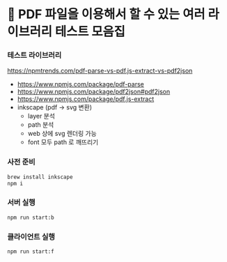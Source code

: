 # 🚀 PDF 파일을 이용해서 할 수 있는 여러 라이브러리 테스트 모음집

### 테스트 라이브러리
https://npmtrends.com/pdf-parse-vs-pdf.js-extract-vs-pdf2json
* https://www.npmjs.com/package/pdf-parse
* https://www.npmjs.com/package/pdf2json#pdf2json
* https://www.npmjs.com/package/pdf.js-extract
* inkscape (pdf -> svg 변환)
  * layer 분석
  * path 분석
  * web 상에 svg 렌더링 가능
  * font 모두 path 로 깨뜨리기

### 사전 준비
```bash
brew install inkscape
npm i
```

### 서버 실행
```bash
npm run start:b
```

### 클라이언트 실행
```bash
npm run start:f
```
